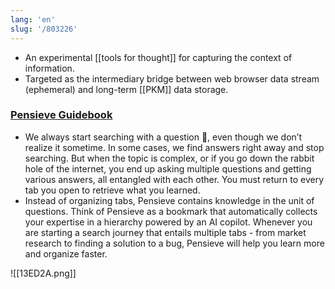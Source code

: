 ```yaml
---
lang: 'en'
slug: '/803226'
---
```


- An experimental [[tools for thought]] for capturing the context of information.
- Targeted as the intermediary bridge between web browser data stream (ephemeral) and long-term [[PKM]] data storage.

### [Pensieve Guidebook](https://cotton-saturn-259.notion.site/Pensieve-Guidebook-d0568a1ddd974952a37dc03fea234dc5)

- We always start searching with a question 🤔, even though we don’t realize it sometime. In some cases, we find answers right away and stop searching. But when the topic is complex, or if you go down the rabbit hole of the internet, you end up asking multiple questions and getting various answers, all entangled with each other. You must return to every tab you open to retrieve what you learned.
- Instead of organizing tabs, Pensieve contains knowledge in the unit of questions. Think of Pensieve as a bookmark that automatically collects your expertise in a hierarchy powered by an AI copilot. Whenever you are starting a search journey that entails multiple tabs - from market research to finding a solution to a bug, Pensieve will help you learn more and organize faster.

![[13ED2A.png]]
